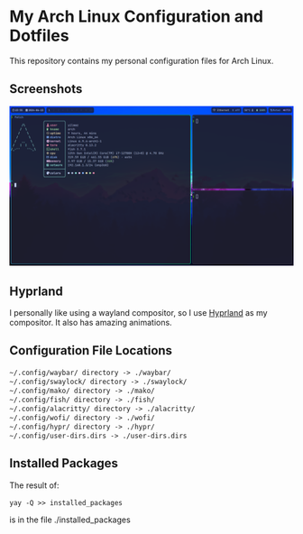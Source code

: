 # My Arch Linux Configuration and Dotfiles
This repository contains my personal configuration files for Arch Linux.
## Screenshots
![Screenshot 1](./ss1.png)
## Hyprland
I personally like using a wayland compositor, so I use [Hyprland](https://hyprland.org/) as my compositor. It also has amazing animations.
## Configuration File Locations
```
~/.config/waybar/ directory -> ./waybar/
~/.config/swaylock/ directory -> ./swaylock/
~/.config/mako/ directory -> ./mako/
~/.config/fish/ directory -> ./fish/
~/.config/alacritty/ directory -> ./alacritty/
~/.config/wofi/ directory -> ./wofi/
~/.config/hypr/ directory -> ./hypr/
~/.config/user-dirs.dirs -> ./user-dirs.dirs
```
## Installed Packages
The result of:
```
yay -Q >> installed_packages
```
is in the file ./installed_packages